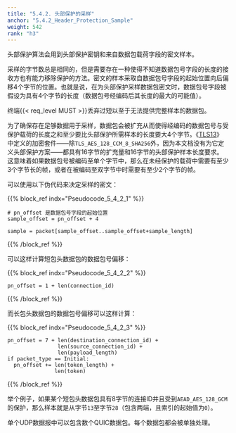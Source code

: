 ```yaml
---
title: "5.4.2. 头部保护的采样"
anchor: "5.4.2_Header_Protection_Sample"
weight: 542
rank: "h3"
---
```


头部保护算法会用到头部保护密钥和来自数据包载荷字段的密文样本。

采样的字节数总是相同的，但是需要存在一种使得不知道数据包号字段的长度的接收方也有能力移除保护的方法。密文的样本采取自数据包号字段的起始位置向后偏移4个字节的位置。也就是说，在为头部保护采样数据包密文时，数据包号字段被假设为具有4个字节的长度（数据包号经编码后其长度的最大的可能值）。

终端{{< req_level MUST >}}丢弃过短以至于无法提供完整样本的数据包。

为了确保存在足够数据用于采样，数据包会被扩充从而使得经编码的数据包号与受保护载荷的长度之和至少要比头部保护所需样本的长度要大4个字节。《[TLS13]()》中定义的加密套件——除`TLS_AES_128_CCM_8_SHA256`外，因为本文档没有为它定义头部保护方案——都具有16字节的扩充量和16字节的头部保护样本长度要求。这意味着如果数据包号被编码至单个字节中，那么在未经保护的载荷中需要有至少3个字节长的帧，或者在被编码至双字节中时需要有至少2个字节的帧。

可以使用以下伪代码来决定采样的密文：

{{% block_ref
indx="Pseudocode_5_4_2_1" %}}

```
# pn_offset 是数据包号字段的起始位置
sample_offset = pn_offset + 4

sample = packet[sample_offset..sample_offset+sample_length]
```

{{% /block_ref %}}

可以这样计算短包头数据包的数据包号偏移：

{{% block_ref
indx="Pseudocode_5_4_2_2" %}}

```
pn_offset = 1 + len(connection_id)
```

{{% /block_ref %}}

而长包头数据包的数据包号偏移可以这样计算：

{{% block_ref
indx="Pseudocode_5_4_2_3" %}}

```
pn_offset = 7 + len(destination_connection_id) +
                len(source_connection_id) +
                len(payload_length)
if packet_type == Initial:
  pn_offset += len(token_length) +
               len(token)
```

{{% /block_ref %}}

举个例子，如果某个短包头数据包具有8字节的连接ID并且受到`AEAD_AES_128_GCM`的保护，那么样本就是从字节`13`至字节`28`（包含两端，且索引的起始值为`0`）。

单个UDP数据报中可以包含数个QUIC数据包。每个数据包都会被单独处理。
